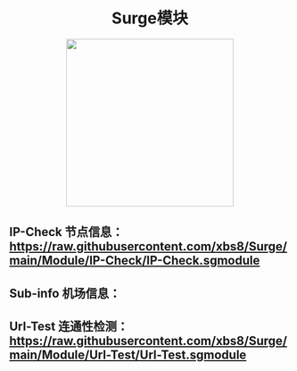 <h1 align="center">Surge模块</h1>

<p align="center">
<img src="https://raw.githubusercontent.com/xbs8/Surge/main/Module.png" width="300"></img>
</p>

## IP-Check 节点信息：https://raw.githubusercontent.com/xbs8/Surge/main/Module/IP-Check/IP-Check.sgmodule

## Sub-info 机场信息：

## Url-Test 连通性检测：https://raw.githubusercontent.com/xbs8/Surge/main/Module/Url-Test/Url-Test.sgmodule

<br>
